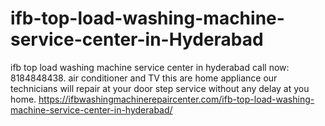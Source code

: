 # ifb-top-load-washing-machine-service-center-in-Hyderabad
ifb top load washing machine service center in hyderabad call now: 8184848438. air conditioner and TV this are home appliance our technicians will repair at your door step service without any delay  at you home.   https://ifbwashingmachinerepaircenter.com/ifb-top-load-washing-machine-service-center-in-hyderabad/
